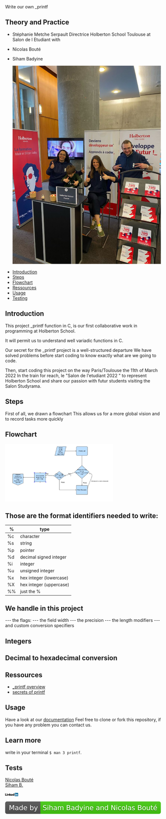 <!DOCTYPE html>
<html lang="en">
  <head>
    <meta charset="UTF-8" />
    <meta http-equiv="X-UA-Compatible" content="IE=edge" />
    <meta name="viewport" content="width=device-width, initial-scale=1.0" />
  </head
      <h1 style="color: crimson;text-align: center;"> Write our own _printf</h1>
        
## Theory and Practice

- Stéphanie Metche Serpault Directrice Holberton School Toulouse at Salon de l Etudiant with

- Nicolas Bouté
- Siham Badyine
  <p><img src="https://github.com/Sb0009/printf/blob/master/Images/Betty_With_us.jpeg?raw=true" alt="flowchart" width="550 px"></p> 




* [Introduction](#introduction)
* [Steps](#steps)
* [Flowchart](#flowchart)
* [Ressources](#learning)
* [Usage](#usage)
* [Testing](#tests)

## Introduction


This project _printf function in C, is our first collaborative
work in programming at Holberton School.



It will permit us to understand well variadic functions in C.

Our secret for the _printf project is a well-structured departure
We have solved problems before start coding to know exactly what are we going to code.

Then, start coding this project on the way Paris/Toulouse the 11th of March 2022
In the train for reach, le "Salon de l'etudiant 2022 " to represent Holberton School and share our passion with futur students visiting the Salon Studyrama.
  
 



## Steps

First of all, we drawn a flowchart
This allows us for a more global vision and to record tasks more quickly

## Flowchart

<p><img src="Images/flowchart.png" alt="flowchart" width="350 px"></p> 

## Those are the format identifiers needed to write:

%  | type |
---|------|
%c | character				|
%s | string					|
%p | pointer				|
%d | decimal signed integer	|
%i | integer				|
%u | unsigned integer		|
%x | hex integer (lowercase)|
%X | hex integer (uppercase)|
%% | just the %				|

## We handle in this project
--- the flags:
--- the field width
--- the precision
--- the length modifiers
--- and custom conversion specifiers




## Integers




## Decimal to hexadecimal conversion



## Ressources

* [_printf overview]()
* [secrets of printf](<a href="Ressources/The_Secret.pdf">)

## Usage
  Have a look at our [documentation](./man_3_printf)
  Feel free to clone or fork this repository, if you have any problem 
  you can contact us.

## Learn more 
  write in your terminal 
 `$ man 3 printf`.

## Tests


<footer>
 
  
<div class="badge-base LI-profile-badge" data-locale="fr_FR" data-size="medium" data-theme="dark" data-type="VERTICAL" data-vanity="nicolas-bouté-0192b2112" data-version="v1"><a class="badge-base__link LI-simple-link" href="https://fr.linkedin.com/in/nicolas-bout%C3%A9-0192b2112?trk=profile-badge">Nicolas Bouté</a></div>


<div class="badge-base LI-profile-badge" data-locale="fr_FR" data-size="medium" data-theme="light" data-type="VERTICAL" data-vanity="siham-b-523a36230" data-version="v1"><a class="badge-base__link LI-simple-link" href="https://fr.linkedin.com/in/siham-badyine-523a36230?trk=profile-badge">Siham B.</a></div>
              
<p><img src="Images/logo_linkd.png" alt="logo social media" width="42px"></p>



![Team Badges](./Images/ourbadges.svg) 


</footer>

</body>
</html>
